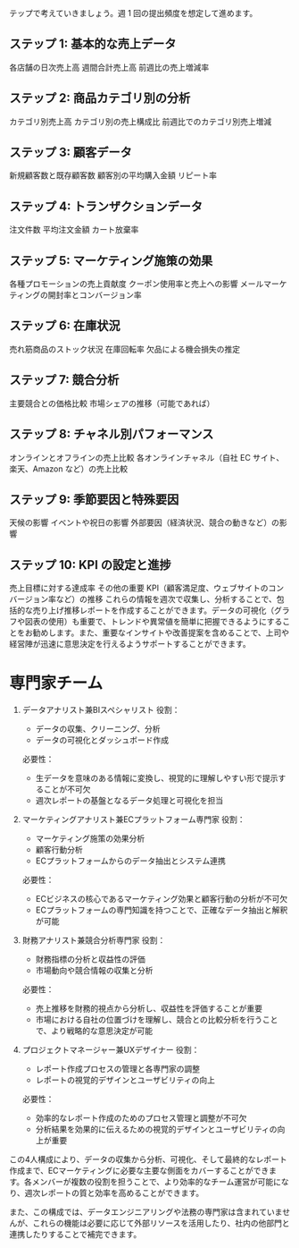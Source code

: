 テップで考えていきましょう。週 1 回の提出頻度を想定して進めます。

## ステップ 1: 基本的な売上データ

各店舗の日次売上高
週間合計売上高
前週比の売上増減率

## ステップ 2: 商品カテゴリ別の分析

カテゴリ別売上高
カテゴリ別の売上構成比
前週比でのカテゴリ別売上増減

## ステップ 3: 顧客データ

新規顧客数と既存顧客数
顧客別の平均購入金額
リピート率

## ステップ 4: トランザクションデータ

注文件数
平均注文金額
カート放棄率

## ステップ 5: マーケティング施策の効果

各種プロモーションの売上貢献度
クーポン使用率と売上への影響
メールマーケティングの開封率とコンバージョン率

## ステップ 6: 在庫状況

売れ筋商品のストック状況
在庫回転率
欠品による機会損失の推定

## ステップ 7: 競合分析

主要競合との価格比較
市場シェアの推移（可能であれば）

## ステップ 8: チャネル別パフォーマンス

オンラインとオフラインの売上比較
各オンラインチャネル（自社 EC サイト、楽天、Amazon など）の売上比較

## ステップ 9: 季節要因と特殊要因

天候の影響
イベントや祝日の影響
外部要因（経済状況、競合の動きなど）の影響

## ステップ 10: KPI の設定と進捗

売上目標に対する達成率
その他の重要 KPI（顧客満足度、ウェブサイトのコンバージョン率など）の推移
これらの情報を週次で収集し、分析することで、包括的な売り上げ推移レポートを作成することができます。データの可視化（グラフや図表の使用）も重要で、トレンドや異常値を簡単に把握できるようにすることをお勧めします。また、重要なインサイトや改善提案を含めることで、上司や経営陣が迅速に意思決定を行えるようサポートすることができます。

# 専門家チーム


1. データアナリスト兼BIスペシャリスト
   役割：
   - データの収集、クリーニング、分析
   - データの可視化とダッシュボード作成
   
   必要性：
   - 生データを意味のある情報に変換し、視覚的に理解しやすい形で提示することが不可欠
   - 週次レポートの基盤となるデータ処理と可視化を担当

2. マーケティングアナリスト兼ECプラットフォーム専門家
   役割：
   - マーケティング施策の効果分析
   - 顧客行動分析
   - ECプラットフォームからのデータ抽出とシステム連携
   
   必要性：
   - ECビジネスの核心であるマーケティング効果と顧客行動の分析が不可欠
   - ECプラットフォームの専門知識を持つことで、正確なデータ抽出と解釈が可能

3. 財務アナリスト兼競合分析専門家
   役割：
   - 財務指標の分析と収益性の評価
   - 市場動向や競合情報の収集と分析
   
   必要性：
   - 売上推移を財務的視点から分析し、収益性を評価することが重要
   - 市場における自社の位置づけを理解し、競合との比較分析を行うことで、より戦略的な意思決定が可能

4. プロジェクトマネージャー兼UXデザイナー
   役割：
   - レポート作成プロセスの管理と各専門家の調整
   - レポートの視覚的デザインとユーザビリティの向上
   
   必要性：
   - 効率的なレポート作成のためのプロセス管理と調整が不可欠
   - 分析結果を効果的に伝えるための視覚的デザインとユーザビリティの向上が重要

この4人構成により、データの収集から分析、可視化、そして最終的なレポート作成まで、ECマーケティングに必要な主要な側面をカバーすることができます。各メンバーが複数の役割を担うことで、より効率的なチーム運営が可能になり、週次レポートの質と効率を高めることができます。

また、この構成では、データエンジニアリングや法務の専門家は含まれていませんが、これらの機能は必要に応じて外部リソースを活用したり、社内の他部門と連携したりすることで補完できます。